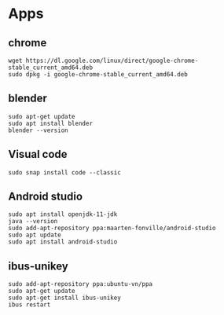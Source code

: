 # Apps
## chrome
```
wget https://dl.google.com/linux/direct/google-chrome-stable_current_amd64.deb
sudo dpkg -i google-chrome-stable_current_amd64.deb
```
## blender
```
sudo apt-get update
sudo apt install blender
blender --version
```
## Visual code
```
sudo snap install code --classic
```
## Android studio
```
sudo apt install openjdk-11-jdk
java --version
sudo add-apt-repository ppa:maarten-fonville/android-studio
sudo apt update
sudo apt install android-studio
```

## ibus-unikey
```
sudo add-apt-repository ppa:ubuntu-vn/ppa
sudo apt-get update
sudo apt-get install ibus-unikey
ibus restart
```



